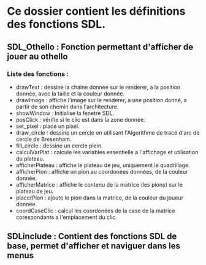 <!DOCTYPE HTML>
<head></head>
<body>
  <h1>
     Ce dossier contient les définitions des fonctions SDL.
  </h1>
  <h2>
    SDL_Othello : Fonction permettant d'afficher de jouer au othello
  </h2>
    <h3>
        Liste des fonctions :
    </h3>
    <ul>
        <li> drawText : dessine la chaine donnée sur le renderer, a la position donnée, avec la taille et la couleur donnée.</li>
        <li> drawImage : affiche l'image sur le renderer, a une position donné, a partir de son chemin dans l'architecture.</li>
        <li> showWindow : Initialise la fenetre SDL.</li>
        <li> posClick : vérifie si le clic est dans la zone donnée.</li>
        <li> set_pixel : place un pixel.</li>
        <li> draw_circle : dessine un cercle en utilisant l'Algorithme de tracé d'arc de cercle de Bresenham.</li>
        <li> fill_circle : dessine un cercle plein.</li>
        <li> calculVarPlat : calcule les variables essentielle a l'affichage et utilisation du plateau.</li>
        <li> afficherPlateau : affiche le plateau de jeu, uniquement le quadrillage.</li>
        <li> afficherPion : affiche un pion au coordonées données, de la couleur donnée.</li>
        <li> afficherMatrice : affiche le contenu de la matrice (les pions) sur le plateau de jeu.</li>
        <li> placerPion : ajoute le pion dans la matrice, de la couleur du joueur donnée.</li>
        <li> coordCaseClic : calcul les coordonées de la case de la matrice corespondants a l'emplacement du clic.</li>
    </ul>
  <h2>
    SDLinclude : Contient des fonctions SDL de base, permet d'afficher et naviguer dans les menus
  </h2>
</body>
